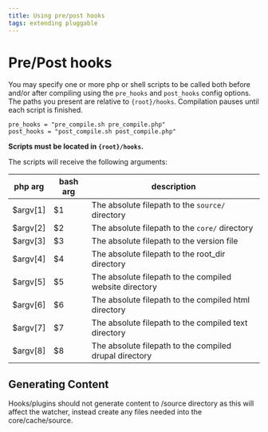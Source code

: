 ```yaml
---
title: Using pre/post hooks
tags: extending pluggable
---
```

# Pre/Post hooks
You may specify one or more php or shell scripts to be called both before and/or after compiling using the `pre_hooks` and `post_hooks` config options.  The paths you present are relative to `{root}/hooks`.  Compilation pauses until each script is finished.

    pre_hooks = "pre_compile.sh pre_compile.php"
    post_hooks = "post_compile.sh post_compile.php"

**Scripts must be located in `{root}/hooks`.**

The scripts will receive the following arguments:

| php arg | bash arg | description                                      |
|----------|---------|--------------------------------------------------|
| $argv[1] | $1      | The absolute filepath to the `source/` directory |
| $argv[2] | $2      | The absolute filepath to the `core/` directory   |
| $argv[3] | $3      | The absolute filepath to the version file        |
| $argv[4] | $4      | The absolute filepath to the root_dir directory  |
| $argv[5] | $5      | The absolute filepath to the compiled website directory  |
| $argv[6] | $6      | The absolute filepath to the compiled html directory  |
| $argv[7] | $7      | The absolute filepath to the compiled text directory  |
| $argv[8] | $8      | The absolute filepath to the compiled drupal directory  |

## Generating Content
Hooks/plugins should not generate content to /source directory as this will affect the watcher, instead create any files needed into the core/cache/source.
